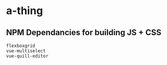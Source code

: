 # a-thing


## NPM Dependancies for building JS + CSS

```
flexboxgrid
vue-multiselect
vue-quill-editor
```
